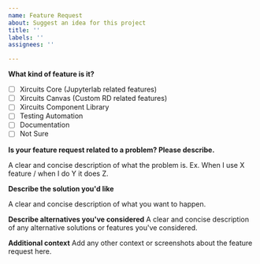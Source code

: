 ```yaml
---
name: Feature Request
about: Suggest an idea for this project
title: ''
labels: ''
assignees: ''

---
```


**What kind of feature is it?**
- [ ] Xircuits Core (Jupyterlab related features)
- [ ] Xircuits Canvas (Custom RD related features)
- [ ] Xircuits Component Library
- [ ] Testing Automation
- [ ] Documentation
- [ ] Not Sure

**Is your feature request related to a problem? Please describe.**

A clear and concise description of what the problem is. Ex. When I use X feature / when I do Y it does Z.

**Describe the solution you'd like**

A clear and concise description of what you want to happen.

**Describe alternatives you've considered**
A clear and concise description of any alternative solutions or features you've considered.

**Additional context**
Add any other context or screenshots about the feature request here.
